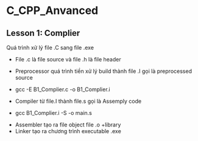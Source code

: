 # C_CPP_Anvanced
## Lesson 1: Complier
Quá trình xử lý file .C sang file .exe
  - File .c là file source và file .h là file header
  
  - Preprocessor quá trình tiền xử lý build thành file .I gọi là preprocessed source
  + gcc -E B1_Complier.c -o  B1_Complier.i

  - Compiler từ file.I thành file.s gọi là Assemply code
  + gcc B1_Complier.i -S -o main.s

  - Assembler tạo ra file object file .o +library
  - Linker tạo ra chương trình executable .exe
